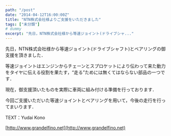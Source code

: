 ```yaml
---
path: "/post"
date: "2014-04-12T16:00:00Z"
title: "NTN株式会社様よりご支援をいただきました"
tags: ["未分類"]
# dummy
excerpt: "先日，NTN株式会社様から等速ジョイント(ドライブシャ..."
---
```




[](12-1.jpg)

先日，NTN株式会社様から等速ジョイント(ドライブシャフト)とベアリングの御支援を頂きました．

等速ジョイントはエンジンからチェーンとスプロケットにより伝わって来た動力をタイヤに伝える役割を果たす，“走る”ためには無くてはならない部品の一つです．

現在，御支援頂いたものを実際に車両に組み付ける準備を行っております．

今回ご支援いただいた等速ジョイントとベアリングを用いて，今後の走行を行ってまいります．

TEXT：Yudai Kono

[http://www.grandelfino.net](http://www.grandelfino.net)

